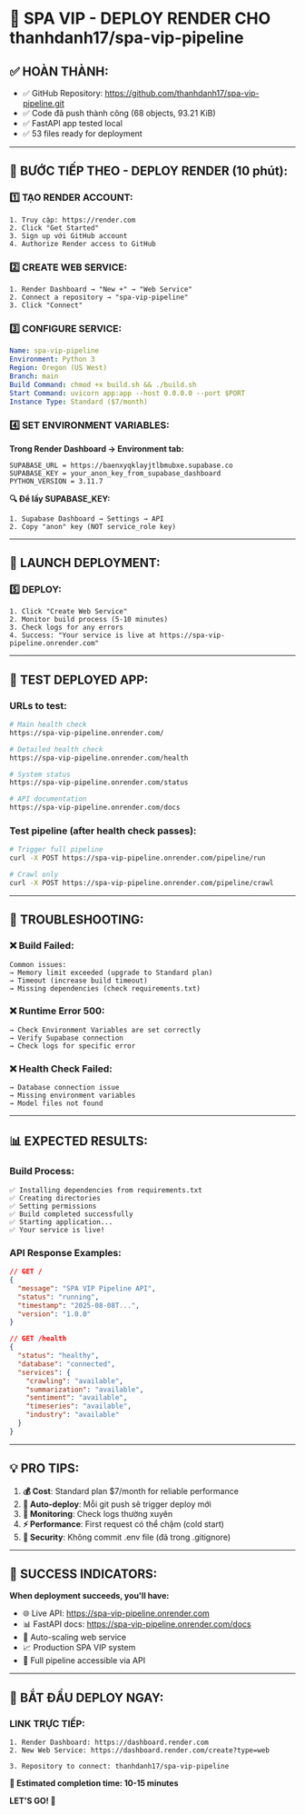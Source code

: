 # 🚀 SPA VIP - DEPLOY RENDER CHO thanhdanh17/spa-vip-pipeline

## ✅ HOÀN THÀNH:
- ✅ GitHub Repository: https://github.com/thanhdanh17/spa-vip-pipeline.git
- ✅ Code đã push thành công (68 objects, 93.21 KiB)
- ✅ FastAPI app tested local
- ✅ 53 files ready for deployment

---

## 🚀 BƯỚC TIẾP THEO - DEPLOY RENDER (10 phút):

### **1️⃣ TẠO RENDER ACCOUNT:**
```
1. Truy cập: https://render.com
2. Click "Get Started" 
3. Sign up với GitHub account
4. Authorize Render access to GitHub
```

### **2️⃣ CREATE WEB SERVICE:**
```
1. Render Dashboard → "New +" → "Web Service"
2. Connect a repository → "spa-vip-pipeline"
3. Click "Connect" 
```

### **3️⃣ CONFIGURE SERVICE:**
```yaml
Name: spa-vip-pipeline
Environment: Python 3
Region: Oregon (US West)
Branch: main
Build Command: chmod +x build.sh && ./build.sh
Start Command: uvicorn app:app --host 0.0.0.0 --port $PORT
Instance Type: Standard ($7/month)
```

### **4️⃣ SET ENVIRONMENT VARIABLES:**
**Trong Render Dashboard → Environment tab:**
```env
SUPABASE_URL = https://baenxyqklayjtlbmubxe.supabase.co
SUPABASE_KEY = your_anon_key_from_supabase_dashboard
PYTHON_VERSION = 3.11.7
```

**🔍 Để lấy SUPABASE_KEY:**
```
1. Supabase Dashboard → Settings → API
2. Copy "anon" key (NOT service_role key)
```

---

## 🎯 LAUNCH DEPLOYMENT:

### **5️⃣ DEPLOY:**
```
1. Click "Create Web Service"
2. Monitor build process (5-10 minutes)
3. Check logs for any errors
4. Success: "Your service is live at https://spa-vip-pipeline.onrender.com"
```

---

## 🧪 TEST DEPLOYED APP:

### **URLs to test:**
```bash
# Main health check
https://spa-vip-pipeline.onrender.com/

# Detailed health check  
https://spa-vip-pipeline.onrender.com/health

# System status
https://spa-vip-pipeline.onrender.com/status

# API documentation
https://spa-vip-pipeline.onrender.com/docs
```

### **Test pipeline (after health check passes):**
```bash
# Trigger full pipeline
curl -X POST https://spa-vip-pipeline.onrender.com/pipeline/run

# Crawl only
curl -X POST https://spa-vip-pipeline.onrender.com/pipeline/crawl
```

---

## 🔧 TROUBLESHOOTING:

### **❌ Build Failed:**
```
Common issues:
→ Memory limit exceeded (upgrade to Standard plan)
→ Timeout (increase build timeout)
→ Missing dependencies (check requirements.txt)
```

### **❌ Runtime Error 500:**
```
→ Check Environment Variables are set correctly
→ Verify Supabase connection
→ Check logs for specific error
```

### **❌ Health Check Failed:**
```
→ Database connection issue
→ Missing environment variables  
→ Model files not found
```

---

## 📊 EXPECTED RESULTS:

### **Build Process:**
```
✅ Installing dependencies from requirements.txt
✅ Creating directories  
✅ Setting permissions
✅ Build completed successfully
✅ Starting application...
✅ Your service is live!
```

### **API Response Examples:**
```json
// GET /
{
  "message": "SPA VIP Pipeline API",
  "status": "running", 
  "timestamp": "2025-08-08T...",
  "version": "1.0.0"
}

// GET /health
{
  "status": "healthy",
  "database": "connected",
  "services": {
    "crawling": "available",
    "summarization": "available",
    "sentiment": "available", 
    "timeseries": "available",
    "industry": "available"
  }
}
```

---

## 💡 PRO TIPS:

1. **💰 Cost**: Standard plan $7/month for reliable performance
2. **🔄 Auto-deploy**: Mỗi git push sẽ trigger deploy mới
3. **📝 Monitoring**: Check logs thường xuyên 
4. **⚡ Performance**: First request có thể chậm (cold start)
5. **🔐 Security**: Không commit .env file (đã trong .gitignore)

---

## 🎉 SUCCESS INDICATORS:

**When deployment succeeds, you'll have:**
- 🌐 Live API: https://spa-vip-pipeline.onrender.com
- 📊 FastAPI docs: https://spa-vip-pipeline.onrender.com/docs  
- 🔄 Auto-scaling web service
- 📈 Production SPA VIP system
- 🎯 Full pipeline accessible via API

---

## 🚀 BẮT ĐẦU DEPLOY NGAY:

### **LINK TRỰC TIẾP:**
```
1. Render Dashboard: https://dashboard.render.com
2. New Web Service: https://dashboard.render.com/create?type=web

3. Repository to connect: thanhdanh17/spa-vip-pipeline
```

**🎯 Estimated completion time: 10-15 minutes**

**LET'S GO! 🚀**
